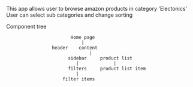 This app allows user to browse amazon products in category 'Electonics'
User can select sub categories and change sorting

Component tree

                            Home page
                                |
                     header    content            
                                   | 
                           sidebar     product list
                              |             |
                           filters     product list item     
                              |
                         filter items       